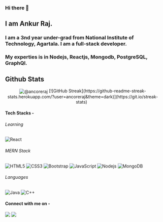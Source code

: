 ### Hi there 👋
## I am Ankur Raj.

### I am a 3nd year under-grad from National Institute of Technology, Agartala. I am a full-stack developer.
### My experties is in Nodejs, Reactjs, Mongodb, PostgreSQL, GraphQl.

<h2>Github Stats</h2>
<p align="center">
 <img align="center" src="https://github-readme-stats.vercel.app/api?username=ancoreraj&show_icons=true&locale=en&theme=tokyonight" alt="@ancoreraj" />
  [![GitHub Streak](https://github-readme-streak-stats.herokuapp.com/?user=ancoreraj&theme=dark)](https://git.io/streak-stats)
  &nbsp;
</p>

#### Tech Stacks -

###### Learning
![React](https://img.shields.io/badge/-React-black?style=flat-square&logo=react)



###### MERN Stack
![HTML5](https://img.shields.io/badge/-HTML5-E34F26?style=flat-square&logo=html5&logoColor=white)
![CSS3](https://img.shields.io/badge/-CSS3-1572B6?style=flat-square&logo=css3)
![Bootstrap](https://img.shields.io/badge/-Bootstrap-563D7C?style=flat-square&logo=bootstrap)
![JavaScript](https://img.shields.io/badge/-JavaScript-black?style=flat-square&logo=javascript)
![Nodejs](https://img.shields.io/badge/-Nodejs-black?style=flat-square&logo=Node.js)
![MongoDB](https://img.shields.io/badge/-MongoDB-black?style=flat-square&logo=mongodb)

###### Languages
![Java](https://img.shields.io/badge/-java-E34A86?style=flat-square&logo=java)
![C++](https://img.shields.io/badge/-C++-00599C?style=flat-square&logo=c)

#### Connect with me on - 
[<img src="https://img.shields.io/badge/linkedin-%230077B5.svg?&style=for-the-badge&logo=linkedin&logoColor=white" />](https://www.linkedin.com/in/ankur-raj-/) 
[<img src ="https://img.shields.io/badge/Email-Here-%23E4405F.svg?&style=for-the-badge&logo=&logoColor=white%22">](mailto:ankur.jar123@gmail.com)
